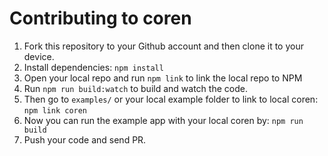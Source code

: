 # Contributing to coren

1. Fork this repository to your Github account and then clone it to your device.
2. Install dependencies: `npm install`
3. Open your local repo and run `npm link` to link the local repo to NPM
4. Run `npm run build:watch` to build and watch the code.
5. Then go to `examples/` or your local example folder to link to local coren: `npm link coren`
6. Now you can run the example app with your local coren by: `npm run build`
7. Push your code and send PR.
